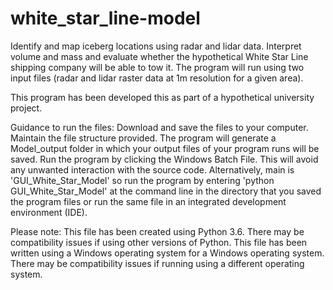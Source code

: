 # white_star_line-model
Identify and map iceberg locations using radar and lidar data. Interpret volume and mass and evaluate whether the hypothetical White Star Line shipping company will be able to tow it.
The program will run using two input files (radar and lidar raster data at 1m resolution for a given area).

This program has been developed this as part of a hypothetical university project.

Guidance to run the files:
Download and save the files to your computer. Maintain the file structure provided.
The program will generate a Model_output folder in which your output files of your program runs will be saved.
Run the program by clicking the Windows Batch File. This will avoid any unwanted interaction with the source code. 
Alternatively, main is 'GUI_White_Star_Model' so run the program by entering 'python GUI_White_Star_Model' at the command line in the directory that you saved the program files or run the same file in an integrated development environment (IDE). 
 
Please note:
This file has been created using Python 3.6. There may be compatibility issues if using other versions of Python.
This file has been written using a Windows operating system for a Windows operating system. There may be compatibility issues if running using a different operating system.
